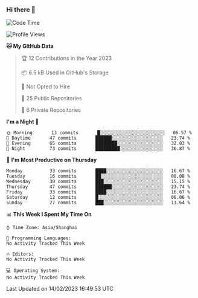 ### Hi there 👋

<!--
**robinWongM/robinWongM** is a ✨ _special_ ✨ repository because its `README.md` (this file) appears on your GitHub profile.

Here are some ideas to get you started:

- 🔭 I’m currently working on ...
- 🌱 I’m currently learning ...
- 👯 I’m looking to collaborate on ...
- 🤔 I’m looking for help with ...
- 💬 Ask me about ...
- 📫 How to reach me: ...
- 😄 Pronouns: ...
- ⚡ Fun fact: ...
-->

<!--START_SECTION:waka-->
![Code Time](http://img.shields.io/badge/Code%20Time-121%20hrs%2034%20mins-blue)

![Profile Views](http://img.shields.io/badge/Profile%20Views-0-blue)

**🐱 My GitHub Data** 

> 🏆 12 Contributions in the Year 2023
 > 
> 📦 6.5 kB Used in GitHub's Storage 
 > 
> 🚫 Not Opted to Hire
 > 
> 📜 25 Public Repositories 
 > 
> 🔑 6 Private Repositories  
 > 
**I'm a Night 🦉** 

```text
🌞 Morning       13 commits       █░░░░░░░░░░░░░░░░░░░░░░░░   06.57 % 
🌆 Daytime       47 commits       ██████░░░░░░░░░░░░░░░░░░░   23.74 % 
🌃 Evening       65 commits       ████████░░░░░░░░░░░░░░░░░   32.83 % 
🌙 Night         73 commits       █████████░░░░░░░░░░░░░░░░   36.87 % 

```
📅 **I'm Most Productive on Thursday** 

```text
Monday          33 commits       ████░░░░░░░░░░░░░░░░░░░░░   16.67 % 
Tuesday         16 commits       ██░░░░░░░░░░░░░░░░░░░░░░░   08.08 % 
Wednesday       30 commits       ███░░░░░░░░░░░░░░░░░░░░░░   15.15 % 
Thursday        47 commits       ██████░░░░░░░░░░░░░░░░░░░   23.74 % 
Friday          33 commits       ████░░░░░░░░░░░░░░░░░░░░░   16.67 % 
Saturday        12 commits       █░░░░░░░░░░░░░░░░░░░░░░░░   06.06 % 
Sunday          27 commits       ███░░░░░░░░░░░░░░░░░░░░░░   13.64 % 

```


📊 **This Week I Spent My Time On** 

```text
⌚︎ Time Zone: Asia/Shanghai

💬 Programming Languages: 
No Activity Tracked This Week

🔥 Editors: 
No Activity Tracked This Week

💻 Operating System: 
No Activity Tracked This Week

```


 Last Updated on 14/02/2023 16:49:53 UTC
<!--END_SECTION:waka-->
